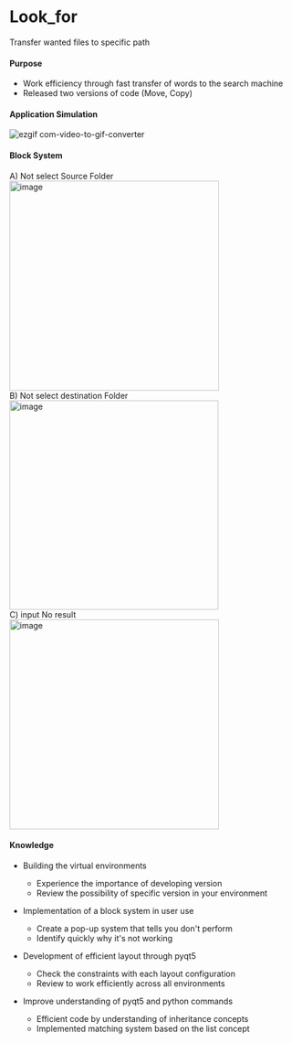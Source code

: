 # Look_for
Transfer wanted files to specific path

#### Purpose
- Work efficiency through fast transfer of words to the search machine
- Released two versions of code (Move, Copy)



#### Application Simulation
![ezgif com-video-to-gif-converter](https://github.com/JeonHR/Look_for/assets/140233882/4b07b729-bcaf-4a06-bca0-707750c72f7e)


#### Block System
A) Not select Source Folder<br/>
  <img width="367" alt="image" src="https://github.com/JeonHR/Look_for/assets/140233882/47f850fa-dfa1-4c25-8b2c-2ddd60187421"> <br/>
B) Not select destination Folder<br/>
  <img width="366" alt="image" src="https://github.com/JeonHR/Look_for/assets/140233882/07c1f51e-ea79-4378-b5e7-44216c450add"> <br/>
C) input No result<br/>
  <img width="367" alt="image" src="https://github.com/JeonHR/Look_for/assets/140233882/5fce28f7-a911-4aef-9b3e-b7496e4fefb4"> <br/>


#### Knowledge
- Building the virtual environments
  - Experience the importance of developing version
  - Review the possibility of specific version in your environment

- Implementation of a block system in user use
  - Create a pop-up system that tells you don't perform
  - Identify quickly why it's not working
    
- Development of efficient layout through pyqt5
  - Check the constraints with each layout configuration
  - Review to work efficiently across all environments
    
- Improve understanding of pyqt5 and python commands
  - Efficient code by understanding of inheritance concepts
  - Implemented matching system based on the list concept
